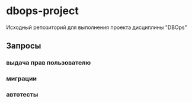 # dbops-project
Исходный репозиторий для выполнения проекта дисциплины "DBOps"

## Запросы

### выдача прав пользователю

### миграции

### автотесты
